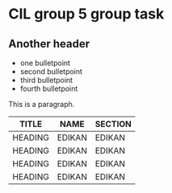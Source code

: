 # CIL group 5 group task

## Another header

- one bulletpoint
- second bulletpoint
- third bulletpoint
- fourth bulletpoint

This is a paragraph.


| TITLE    | NAME   | SECTION|
| ---      | ---    | ---    |
| HEADING  | EDIKAN | EDIKAN |
| HEADING  | EDIKAN | EDIKAN |
| HEADING  | EDIKAN | EDIKAN |
| HEADING  | EDIKAN | EDIKAN |

